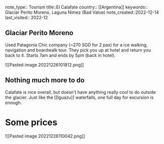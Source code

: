 note_type:: Tourism
title::El Calafate
country:: [[Argentina]]
keywords:: Glaciar Perito Moreno, Laguna Nimez (Bad Value)
note_created::2022-12-14
last_visited:: 2022-12

## Glaciar Perito Moreno
Used Patagonia Chic company (~270 SGD for 2 pax) for a ice walking, navigation and boardwalk tour. They pick you up at hotel and return you back to it. Starts 7am and ends by 5pm (back in hotel).

![[Pasted image 20221226101812.png]]

## Nothing much more to do
Calafate is nice overall, but doesn't have anything really cool to do outside the glacier. Just like the [[Iguazu]] waterfalls, one full day for excursion is enough.

# Some prices
![[Pasted image 20221226110042.png]]
